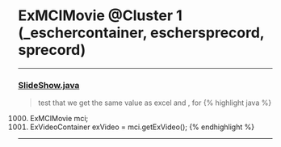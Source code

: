 # ExMCIMovie @Cluster 1 (_eschercontainer, eschersprecord, sprecord)

***

### [SlideShow.java](https://searchcode.com/codesearch/view/97394959/)
> test that we get the same value as excel and , for 
{% highlight java %}
1000. ExMCIMovie mci;
1013. ExVideoContainer exVideo = mci.getExVideo();
{% endhighlight %}

***

